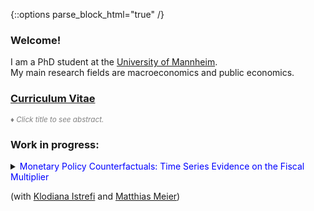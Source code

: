 {::options parse_block_html="true" /}


<!--<h1><font color="scarlet"> THIS WEBSITE IS UNDER CONSTRUCTION! </font></h1>  -->

### Welcome!

I am a PhD student at the <a href="https://www.vwl.uni-mannheim.de/en/" target="_blank">University of Mannheim</a>. \
My main research fields are macroeconomics and public economics.

### <a href="https://lukas-hack.github.io/Hack_CV.pdf" target="_blank">Curriculum Vitae</a>

<font color="gray"><i><small>&diams; Click title to see abstract.</small></i></font>  
### Work in progress:
<details>
  <summary markdown="span"><font color="blue">Monetary Policy Counterfactuals: Time Series Evidence on the Fiscal Multiplier</font>
    
  (with <a href="https://sites.google.com/site/istrefiklodiana/" target="_blank">Klodiana Istrefi</a> and <a href="https://matthias-meier-econ.github.io/" target="_blank">Matthias Meier</a>)</summary>
  
  | **Abstract**          |
  |:---------------------------|
  | How does systematic monetary policy shape the effects of macroeconomic shocks? We propose a general time series approach to construct monetary policy counterfactuals, which are robust to the Lucas critique. To operationalize this approach, we leverage historical variation in systematic US monetary policy. Identification is achieved through a novel FOMC rotation instrument. Using our approach, we find that the fiscal multiplier depends strongly and significantly on systematic monetary policy. The cumulative fiscal spending multiplier after three years increases from close to 0 to 2 in a counterfactual where monetary policy does not respond to fiscal shocks. |
  
 </details>
 
<!--
 <a href="https://www.dropbox.com/s/83xwsadbrh63uqg/SomePaper2.pdf?dl=0" target="_blank"><u>[Paper (PDF)]</u></a> (Prelim. draft available upon request) 
----

<br>
 
### Publications:

<details>
  <summary markdown="span"><font color="blue">Some paper</font>
    
  <font color="black"><b><i>Some Journal</i></b>, 24(8), 2012-32, December 2020</font></summary>
  
  | **Abstract**          |
  |:---------------------------|
  | Some abstract again. |
  
  </details>
  <a href="https://sites.google.com/site/matthias1meier1/" target="_blank"><u>[Publisher (Open Access)]</u></a> / <a href="https://lukas-hack.github.io/papers/SomePaper2.pdf" target="_blank"><u>[Working Paper Version]</u></a>
  
  ----

<br>

  ----

<br>

### Select Work in Progress:
<details>
  <summary markdown="span"><font color="blue">Some ongoing project</font>
  
  (with [Matthias Meier](https://sites.google.com/site/matthias1meier1/))</summary>
  
 </details>
 
 ---------------------------------------------------------------------------------------------------------
  -->
